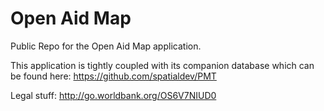 Open Aid Map
============

Public Repo for the Open Aid Map application. 

This application is tightly coupled with its companion database which can be found here:
https://github.com/spatialdev/PMT



Legal stuff: http://go.worldbank.org/OS6V7NIUD0
